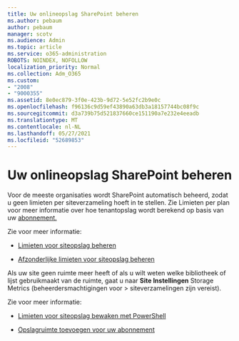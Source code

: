 ```yaml
---
title: Uw onlineopslag SharePoint beheren
ms.author: pebaum
author: pebaum
manager: scotv
ms.audience: Admin
ms.topic: article
ms.service: o365-administration
ROBOTS: NOINDEX, NOFOLLOW
localization_priority: Normal
ms.collection: Adm_O365
ms.custom:
- "2008"
- "9000355"
ms.assetid: 8e0ec879-3f0e-423b-9d72-5e52fc2b9e0c
ms.openlocfilehash: f96136c9d59ef43890a63db3a18157744bc08f9c
ms.sourcegitcommit: d3a739b75d521837660ce151190a7e232e4eeadb
ms.translationtype: MT
ms.contentlocale: nl-NL
ms.lasthandoff: 05/27/2021
ms.locfileid: "52689853"
---
```

# <a name="manage-your-sharepoint-online-storage"></a>Uw onlineopslag SharePoint beheren

Voor de meeste organisaties wordt SharePoint automatisch beheerd, zodat u geen limieten per siteverzameling hoeft in te stellen. Zie Limieten per plan voor meer informatie over hoe tenantopslag wordt berekend op basis van uw [abonnement.](/office365/servicedescriptions/sharepoint-online-service-description/sharepoint-online-limits?redirectedfrom=MSDN#limits-by-plan)

Zie voor meer informatie:

- [Limieten voor siteopslag beheren](/sharepoint/manage-site-collection-storage-limits)

- [Afzonderlijke limieten voor siteopslag beheren](/sharepoint/manage-site-collection-storage-limits#manage-individual-site-storage-limits)

Als uw site geen ruimte meer heeft of als u wilt weten welke bibliotheek of lijst gebruikmaakt van de ruimte, gaat u naar **Site Instellingen** Storage Metrics (beheerdersmachtigingen voor  >   siteverzamelingen zijn vereist).

Zie voor meer informatie:

- [Limieten voor siteopslag bewaken met PowerShell](/sharepoint/manage-site-collection-storage-limits#monitor-site-storage-limits-by-using-powershell)

- [Opslagruimte toevoegen voor uw abonnement](/microsoft-365/commerce/add-storage-space) 
  